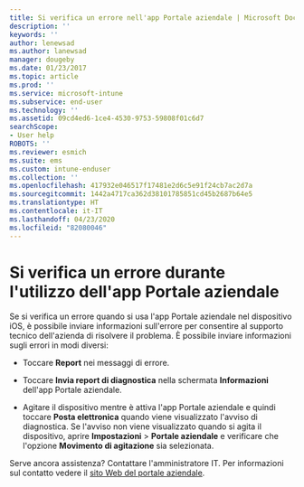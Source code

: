 ```yaml
---
title: Si verifica un errore nell'app Portale aziendale | Microsoft Docs
description: ''
keywords: ''
author: lenewsad
ms.author: lanewsad
manager: dougeby
ms.date: 01/23/2017
ms.topic: article
ms.prod: ''
ms.service: microsoft-intune
ms.subservice: end-user
ms.technology: ''
ms.assetid: 09cd4ed6-1ce4-4530-9753-59808f01c6d7
searchScope:
- User help
ROBOTS: ''
ms.reviewer: esmich
ms.suite: ems
ms.custom: intune-enduser
ms.collection: ''
ms.openlocfilehash: 417932e046517f17481e2d6c5e91f24cb7ac2d7a
ms.sourcegitcommit: 1442a4717ca362d38101785851cd45b2687b64e5
ms.translationtype: HT
ms.contentlocale: it-IT
ms.lasthandoff: 04/23/2020
ms.locfileid: "82080046"
---
```

# <a name="you-get-an-error-while-using-the-company-portal-app"></a>Si verifica un errore durante l'utilizzo dell'app Portale aziendale

Se si verifica un errore quando si usa l'app Portale aziendale nel dispositivo iOS, è possibile inviare informazioni sull'errore per consentire al supporto tecnico dell'azienda di risolvere il problema. È possibile inviare informazioni sugli errori in modi diversi:

- Toccare **Report** nei messaggi di errore.

- Toccare **Invia report di diagnostica** nella schermata **Informazioni** dell'app Portale aziendale.

- Agitare il dispositivo mentre è attiva l'app Portale aziendale e quindi toccare **Posta elettronica** quando viene visualizzato l'avviso di diagnostica. Se l'avviso non viene visualizzato quando si agita il dispositivo, aprire **Impostazioni** > **Portale aziendale** e verificare che l'opzione **Movimento di agitazione** sia selezionata.

Serve ancora assistenza? Contattare l'amministratore IT. Per informazioni sul contatto vedere il [sito Web del portale aziendale](https://go.microsoft.com/fwlink/?linkid=2010980).
